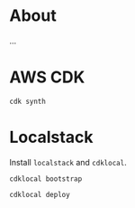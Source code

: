 # About
...



# AWS CDK 

```
cdk synth
```


# Localstack

Install `localstack` and `cdklocal`.

`cdklocal bootstrap`

`cdklocal deploy`




